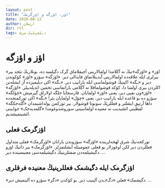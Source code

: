 ```yaml
---
layout: post
title: "اؤز، اؤزگه و اؤزگرمک"
date: 2020-08-12
author: ارسلان
dir: rtl
tags: دیلچیلیک صرف
---
```


# اؤز و اؤزگه
«اؤز» و «اؤزگه»نیڭ نه آڭلامدا اولمالارینی آچیقلاماق گرک دگیلسه ده، بونلاریڭ نئجه بیر بیرلری ایله علاقه‌ده اولمالارینی آیدینلاتماق فایدالی دیر. «اؤزگه» سؤزو «اؤز» کؤکوندن دیر و «ـگه» اکینیڭ قوشولماسی ایله یارانیب دیر. «ـگه» اکی دیلیمیزده آز ایشله‌نن اکلردن بیری اولسا دا، کؤکه قوشولماقلا نه آڭلامی یاراتماسی تخمین ائدیله‌بیلر. «اؤزگه» «اؤز»ون نفیی دیر، یعنی «اؤز» اولمایان. فارسجایا جلگه اولاراق گیرمیش «چؤلگه» سؤزو ده بو قاعده ایله یارانیب دیر، یعنی «چؤل» اولمایان یئر! «ـگه» اکی تورکمنجه‌ده داها آرتیق ایشلنر و فعللریڭ سونونا قوشولار. بیر تورکمن یولداشیمدان «گله‌جکگه» لفظینی ائشیدیب نه معنیده اولماسینی سوروشدوغومدا «گلمه‌یه‌جک» جوابینی ائشیتمیشدیم.

## اؤزگرمک فعلی
تورکجه‌نیڭ شرق لهجه‌لرینده «اؤزگه» سؤزوندن یارانان «اؤزگرمک» فعلی متداول فعللردن دیر لکن اوغوزلار بو فعلی عمومیتله ایشلتمزلر. «اؤزگرمک» بیر ذاتیڭ اؤزو دگیشیلمه‌دن صفتلرینیڭ دگیشیلمه‌سی معنیسینده دیر. ...

## اؤزگرمک ایله دگیشمک فعللرینیڭ معنیده فرقلری
«دگیشمک» فعلی «دگـ»ـدن آلینیب دیر. بو کؤکدن «دگر» سؤزو ده آلینمیش دیر. ...

